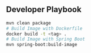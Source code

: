 ## Developer Playbook

```sh
mvn clean package
# Build Image with Dockerfile
docker build -t <tag> .
# Build Image with Spring Boot
mvn spring-boot:build-image
```
